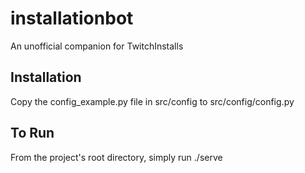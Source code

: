 # installationbot
An unofficial companion for TwitchInstalls


## Installation
Copy the config_example.py file in src/config to src/config/config.py


## To Run
From the project's root directory, simply run ./serve
